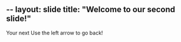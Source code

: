 --
layout: slide
title: "Welcome to our second slide!"
--

Your next
Use the left arrow to go back!

